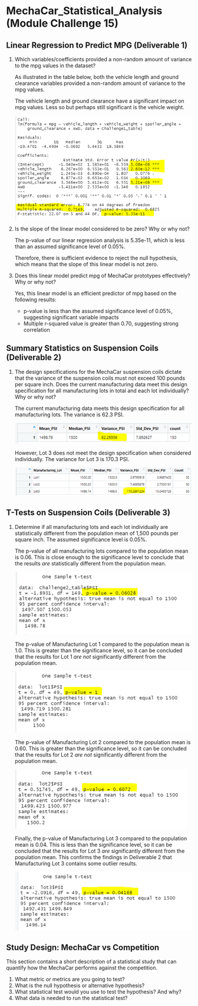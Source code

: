 # MechaCar_Statistical_Analysis (Module Challenge 15)


## Linear Regression to Predict MPG (Deliverable 1)

1. Which variables/coefficients provided a non-random amount of variance to the mpg values in the dataset?

   As illustrated in the table below, both the vehicle length and ground clearance variables provided a non-random amount of variance to the mpg values.
   
   The vehicle length and ground clearance have a significant impact on mpg values. Less so but perhaps still significant is the vehicle weight.
      
   ![MPG_Regression](MPG_regression.PNG)

2. Is the slope of the linear model considered to be zero? Why or why not?

   The p-value of our linear regression analysis is 5.35e-11, which is less than an assumed significance level of 0.05%. 
   
   Therefore, there is sufficient evidence to reject the null hypothesis, which means that the slope of this linear model is not zero.

3. Does this linear model predict mpg of MechaCar prototypes effectively? Why or why not?

   Yes, this linear model is an efficient predictor of mpg based on the following results:
   
   * p-value is less than the assumed significance level of 0.05%, suggesting significant variable impacts
   * Multiple r-squared value is greater than 0.70, suggesting strong correlation

## Summary Statistics on Suspension Coils (Deliverable 2)

1.  The design specifications for the MechaCar suspension coils dictate that the variance of the suspension coils must not exceed 100 pounds per square inch.
    Does the current manufacturing data meet this design specification for all manufacturing lots in total and each lot individually? Why or why not?
    
    The current manufacturing data meets this design specification for all manufacturing lots.  The variance is 62.3 PSI.
    
    ![Coil_All_Lots](Coil_Total_Summary.PNG)
    
    However, Lot 3 does not meet the design specification when considered individually.  The variance for Lot 3 is 170.3 PSI.
    
    ![Coil_Individual_Lots](Coil_Lot_Summary.PNG)
    
## T-Tests on Suspension Coils (Deliverable 3)
 
1. Determine if all manufacturing lots and each lot individually are statistically different from the population mean of 1,500 pounds per square inch. The assumed significance level is 0.05%. 
   
   The p-value of all manufacturing lots compared to the population mean is 0.06.  This is close enough to the significance level to conclude that the results *are*          statistically different from the population mean.
   
   ![Coil_T-Test_All](Coil_t-test1.PNG)
 
   The p-value of Manufacturing Lot 1 compared to the population mean is 1.0.  This is greater than the significance level, so it can be concluded that the results for    Lot 1 *are not* significantly different from the population mean.
   
   ![Coil_T-Test_Lot1](Coil_t-test2.PNG)
   
   The p-value of Manufacturing Lot 2 compared to the population mean is 0.60.  This is greater than the significance level, so it can be concluded that the results for    Lot 2 *are not* significantly different from the population mean.
   
   ![Coil_T-Test_Lot2](Coil_t-test3.PNG)
   
   Finally, the p-value of Manufacturing Lot 3 compared to the population mean is 0.04.  This is less than the significance level, so it can be concluded that the          results for Lot 3 *are* significantly different from the population mean.  This confirms the findings in Deliverable 2 that Manufacturing Lot 3 contains some          outlier results.
   
   ![Coil_T-Test_Lot3](Coil_t-test4.PNG)

## Study Design: MechaCar vs Competition

This section contains a short description of a statistical study that can quantify how the MechaCar performs against the competition.

1. What metric or metrics are you going to test?
2. What is the null hypothesis or alternative hypothesis?
3. What statistical test would you use to test the hypothesis? And why?
4. What data is needed to run the statistical test?




